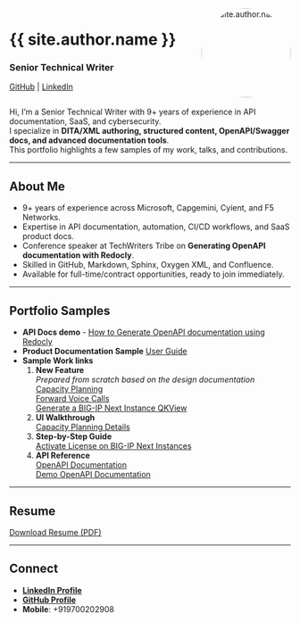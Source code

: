 <div style="display: flex; align-items: flex-start; justify-content: space-between;">

  <div style="flex: 1;">
    <h1>{{ site.author.name }}</h1>
    <h3>Senior Technical Writer</h3>
    <p>
      <a href="{{ site.author.github }}">GitHub</a> | 
      <a href="{{ site.author.linkedin }}">LinkedIn</a>
    </p>
  </div>

  <div style="flex-shrink: 0; margin-left: 20px;">
    <img src="https://github.com/Venki309.png" alt="{{ site.author.name }}" width="160" style="border-radius:50%;" />
  </div>

</div>


Hi, I’m a Senior Technical Writer with 9+ years of experience in API documentation, SaaS, and cybersecurity.  
I specialize in **DITA/XML authoring, structured content, OpenAPI/Swagger docs, and advanced documentation tools**.  
This portfolio highlights a few samples of my work, talks, and contributions.

---

## About Me
- 9+ years of experience across Microsoft, Capgemini, Cyient, and F5 Networks.
- Expertise in API documentation, automation, CI/CD workflows, and SaaS product docs.
- Conference speaker at TechWriters Tribe on **Generating OpenAPI documentation with Redocly**.
- Skilled in GitHub, Markdown, Sphinx, Oxygen XML, and Confluence.
- Available for full-time/contract opportunities, ready to join immediately.

---

## Portfolio Samples
- **API Docs demo** - [How to Generate OpenAPI documentation using Redocly](https://venki309.github.io/openapi/)
- **Product Documentation Sample**  [User Guide](https://venki-writer.gitbook.io/product-docs/1.-overview)
- **Sample Work links**
  1. **New Feature**  
     *Prepared from scratch based on the design documentation*  
      [Capacity Planning](https://www.ibm.com/docs/en/storage-insights?topic=pro-capacity-planning)  
      [Forward Voice Calls](https://learn.microsoft.com/en-us/dynamics365/customer-service/administer/voice-forward-calls)  
      [Generate a BIG-IP Next Instance QKView](https://clouddocs.f5.com/bigip-next/latest/support/qkview_generate_download_upload_to_ihealth.html)  
  2. **UI Walkthrough**  
     [Capacity Planning Details](https://www.ibm.com/docs/en/storage-insights?topic=planning-capacity-details)
  3. **Step-by-Step Guide**  
     [Activate License on BIG-IP Next Instances](https://clouddocs.f5.com/bigip-next/latest/use_cm/cm_license_bigip_next.html)
  4. **API Reference**  
     [OpenAPI Documentation](https://clouddocs.f5.com/products/bigip-next/mgmt-api/latest/ApiReferences/bigip_public_api_ref/r_openapi-next.html)  
     [Demo OpenAPI Documentation](https://venki309.github.io/openapi/unified-api.html)

---

## Resume
[Download Resume (PDF)](resume/Venkatesh_Resume.pdf)

---

## Connect
- [**LinkedIn Profile**](https://www.linkedin.com/in/duddupudi-venkatesh-3b676312a/)
- [**GitHub Profile**](https://github.com/Venki309)
- **Mobile**: +919700202908
